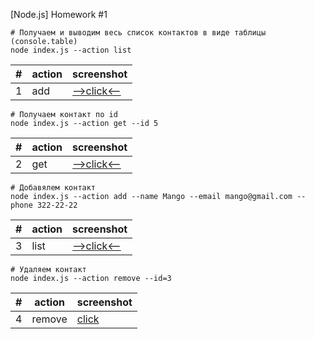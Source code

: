 [Node.js] Homework #1

```shell
# Получаем и выводим весь список контактов в виде таблицы (console.table)
node index.js --action list
```

| #   | action | screenshot      |
| --- | ------ | --------------- |
| 1   | add    | [-->click<--]() |

```shell
# Получаем контакт по id
node index.js --action get --id 5
```

| #   | action | screenshot      |
| --- | ------ | --------------- |
| 2   | get    | [-->click<--]() |

```shell
# Добавялем контакт
node index.js --action add --name Mango --email mango@gmail.com --phone 322-22-22
```

| #   | action | screenshot      |
| --- | ------ | --------------- |
| 3   | list   | [-->click<--]() |

```shell
# Удаляем контакт
node index.js --action remove --id=3
```

| #   | action | screenshot |
| --- | ------ | ---------- |
| 4   | remove | [click]()  |
